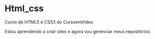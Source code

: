 # Html_css
 Curso de HTML5 e CSS3 do CursoemVideo

 Estou aprendendo a criar sites e agora vou gerenciar meus repositórios

<a href= "https://cauaresende.github.io/Html_css/exercicios/ex001/index.html">